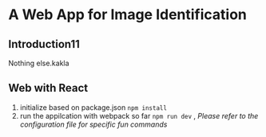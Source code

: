 # A Web App for Image Identification

## Introduction11

Nothing else.kakla

## Web with React

1. initialize based on package.json `npm install`
2. run the appilcation with webpack so far
   `npm run dev` , *Please refer to the configuration file for specific fun commands*
